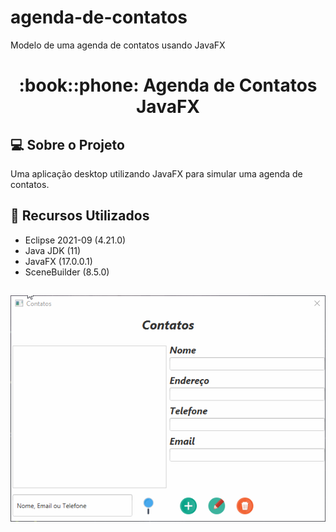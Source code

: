 # agenda-de-contatos
Modelo de uma agenda de contatos usando JavaFX
<h1 align="center">:book::phone: Agenda de Contatos JavaFX</h1>

## :computer: Sobre o Projeto
Uma aplicação desktop utilizando JavaFX para simular uma agenda de contatos.


## :wrench: Recursos Utilizados
- Eclipse 2021-09 (4.21.0)
- Java JDK (11)
- JavaFX (17.0.0.1)
- SceneBuilder (8.5.0)


## 

<center><img src="https://github.com/Joanderson90/agenda-de-contatos/blob/main/agenda-contatos/src/image/ExampleUsage.gif"></center>
